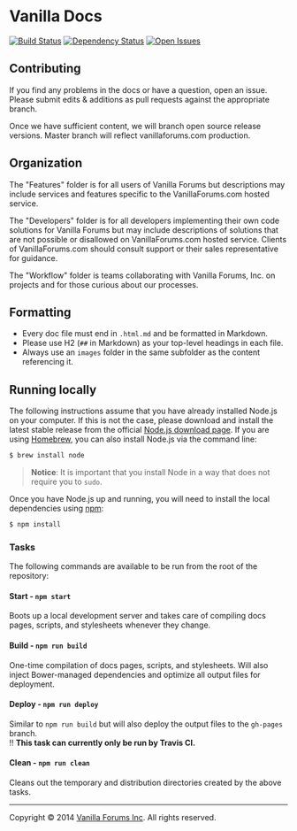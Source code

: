 # Vanilla Docs

[![Build Status](http://img.shields.io/travis/vanilla/vanilladocs/master.svg?style=flat)](https://travis-ci.org/vanilla/vanilladocs) [![Dependency Status](http://img.shields.io/gemnasium/vanilla/vanilladocs.svg?style=flat)](https://gemnasium.com/vanilla/vanilladocs) [![Open Issues](http://img.shields.io/github/issues/vanilla/vanilladocs.svg?style=flat)](https://github.com/vanilla/vanilladocs/issues)

## Contributing

If you find any problems in the docs or have a question, open an issue. Please submit edits & additions as pull requests against the appropriate branch.

Once we have sufficient content, we will branch open source release versions. Master branch will reflect vanillaforums.com production.

## Organization

The "Features" folder is for all users of Vanilla Forums but descriptions may include services and features specific to the VanillaForums.com hosted service.

The "Developers" folder is for all developers implementing their own code solutions for Vanilla Forums but may include descriptions of solutions that are not possible or disallowed on VanillaForums.com hosted service. Clients of VanillaForums.com should consult support or their sales representative for guidance.

The "Workflow" folder is teams collaborating with Vanilla Forums, Inc. on projects and for those curious about our processes.

## Formatting

* Every doc file must end in `.html.md` and be formatted in Markdown.
* Please use H2 (`##` in Markdown) as your top-level headings in each file.
* Always use an `images` folder in the same subfolder as the content referencing it.

## Running locally

The following instructions assume that you have already installed Node.js on your computer. If this is not the case, please download and install the latest stable release from the official [Node.js download page](http://nodejs.org/download/). If you are using [Homebrew](http://brew.sh/), you can also install Node.js via the command line:

```sh
$ brew install node
```

> __Notice__: It is important that you install Node in a way that does not require you to `sudo`.

Once you have Node.js up and running, you will need to install the local dependencies using [npm](http://npmjs.org):

```sh
$ npm install
```

### Tasks

The following commands are available to be run from the root of the repository:

#### Start - `npm start`
Boots up a local development server and takes care of compiling docs pages, scripts, and stylesheets whenever they change.

#### Build - `npm run build`
One-time compilation of docs pages, scripts, and stylesheets. Will also inject Bower-managed dependencies and optimize all output files for deployment.

#### Deploy - `npm run deploy`
Similar to `npm run build` but will also deploy the output files to the `gh-pages` branch.  
:bangbang: __This task can currently only be run by Travis CI.__

#### Clean - `npm run clean`
Cleans out the temporary and distribution directories created by the above tasks.

---
Copyright &copy; 2014 [Vanilla Forums Inc](http://vanillaforums.com). All rights reserved.
